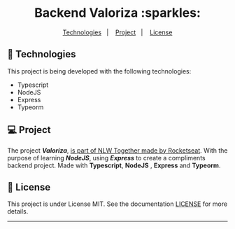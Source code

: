 <h1 align="center">Backend Valoriza :sparkles:</h1>

<p align="center">
  <a href="#-Technologies">Technologies</a>&nbsp;&nbsp;&nbsp;|&nbsp;&nbsp;&nbsp;
  <a href="#-Project">Project</a>&nbsp;&nbsp;&nbsp;|&nbsp;&nbsp;&nbsp;
  <a href="#memo-license">License</a>
</p>

## 🚀 Technologies

This project is being developed with the following technologies:

- Typescript
- NodeJS
- Express
- Typeorm

## 💻 Project

The project ***Valoriza***, [is part of NLW Together made by Rocketseat](https://app.rocketseat.com.br/nlw-together/tracks). With the purpose of learning ***NodeJS***, using ***Express*** to create a compliments backend project. Made with **Typescript**, **NodeJS** , **Express** and **Typeorm**.


## :memo: License

This project is under License MIT. See the documentation [LICENSE](LICENSE) for more details.

---

